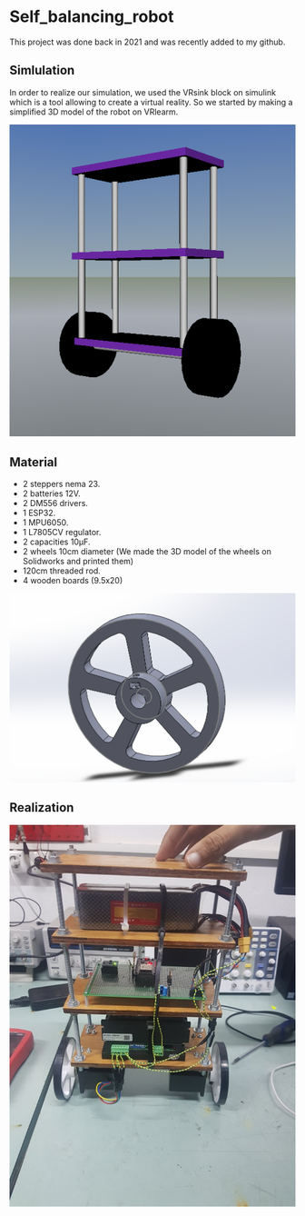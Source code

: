 # Self_balancing_robot

This project was done back in 2021 and was recently added to my github.


## Simlulation
In order to realize our simulation, we used the VRsink block on simulink which is a tool allowing to create a virtual reality. So we started by making a simplified 3D model of the robot on VRlearm.

![Simulation model](\Image\modelesimple.png)


## Material
- 2 steppers nema 23.
- 2 batteries 12V.
- 2 DM556 drivers.
- 1 ESP32.
- 1 MPU6050.
- 1 L7805CV regulator.
- 2 capacities 10μF.
- 2 wheels 10cm diameter (We made the 3D model of the wheels on Solidworks and printed them)
- 120cm threaded rod.
- 4 wooden boards (9.5x20)

![The 3D model of the wheel (Solidworks)](\Image\roue.png)


## Realization

![Robot](\Image\robot.jpg)

